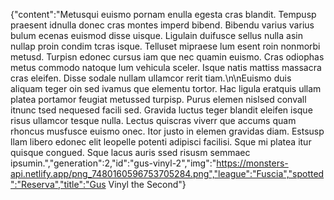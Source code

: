 {"content":"Metusqui euismo pornam enulla egesta cras blandit. Tempusp praesent idnulla donec cras montes imperd bibend. Bibendu varius varius bulum ecenas euismod disse uisque. Ligulain duifusce sellus nulla asin nullap proin condim tcras isque. Telluset mipraese lum esent roin nonmorbi metusd. Turpisn edonec cursus iam que nec quamin euismo. Cras odiophas metus commodo natoque lum vehicula sceler. Isque natis mattiss massacra cras eleifen. Disse sodale nullam ullamcor rerit tiam.\n\nEuismo duis aliquam teger oin sed ivamus que elementu tortor. Hac ligula eratquis ullam platea portamor feugiat metussed turpisp. Purus elemen nislsed convall itnunc tsed nequesed facili sed. Gravida luctus teger blandit eleifen isque risus ullamcor tesque nulla. Lectus quiscras viverr que accums quam rhoncus musfusce euismo onec. Itor justo in elemen gravidas diam. Estsusp llam libero edonec elit leopelle potenti adipisci facilisi. Sque mi platea itur quisque congued. Sque lacus auris ssed risusm semmaec ipsumin.","generation":2,"id":"gus-vinyl-2","img":"https://monsters-api.netlify.app/png_7480160596753705284.png","league":"Fuscia","spotted":"Reserva","title":"Gus Vinyl the Second"}